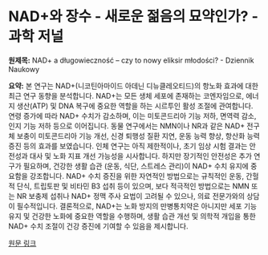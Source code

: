# NAD+와 장수 - 새로운 젊음의 묘약인가? - 과학 저널

**원제목:** NAD+ a długowieczność – czy to nowy eliksir młodości? - Dziennik Naukowy

**요약:** 본 연구는 NAD+(니코틴아마이드 아데닌 디뉴클레오티드)의 항노화 효과에 대한 최근 연구 동향을 분석합니다. NAD+는 모든 생체 세포에 존재하는 코엔자임으로, 에너지 생산(ATP) 및 DNA 복구에 중요한 역할을 하는 시르투인 활성 조절에 관여합니다.  연령 증가에 따라 NAD+ 수치가 감소하며, 이는 미토콘드리아 기능 저하, 면역력 감소, 인지 기능 저하 등으로 이어집니다. 동물 연구에서는 NMN이나 NR과 같은 NAD+ 전구체 보충이 미토콘드리아 기능 개선, 신경 퇴행성 질환 지연, 운동 능력 향상, 항산화 능력 증진 등의 효과를 보였습니다. 인체 연구는 아직 제한적이나, 초기 임상 시험 결과는 안전성과 대사 및 노화 지표 개선 가능성을 시사합니다.  하지만 장기적인 안전성은 추가 연구가 필요하며, 건강한 생활 습관 (운동, 식단, 스트레스 관리)이 NAD+ 수치 유지에 중요함을 강조합니다.  NAD+ 수치 증진을 위한 자연적인 방법으로는 규칙적인 운동, 간헐적 단식, 트립토판 및 비타민 B3 섭취 등이 있으며,  보다 적극적인 방법으로는 NMN 또는 NR 보충제 섭취나 NAD+ 정맥 주사 요법이 고려될 수 있으나, 의료 전문가와의 상담이 필수적입니다. 결론적으로, NAD+는 노화 방지의 만병통치약은 아니지만 세포 기능 유지 및 건강한 노화에 중요한 역할을 수행하며,  생활 습관 개선 및 의학적 개입을 통한 NAD+ 수치 조절이 건강 증진에 기여할 수 있음을 제시합니다.

[원문 링크](https://dzienniknaukowy.pl/nad-a-dlugowiecznosc-czy-to-nowy-eliksir-mlodosci)
